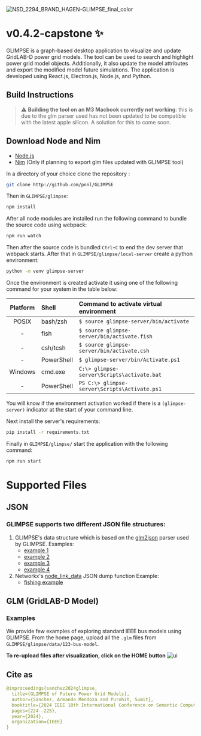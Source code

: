 ![NSD_2294_BRAND_HAGEN-GLIMPSE_final_color](https://github.com/user-attachments/assets/182d1235-eb30-4467-b880-aec3000e786f)

# v0.4.2-capstone ✨

GLIMPSE is a graph-based desktop application to visualize and update GridLAB-D power grid models. The tool can be used to search and highlight power grid model objects. Additionally, it also update the model attributes and export the modified model future simulations. The application is developed using React.js, Electron.js, Node.js, and Python.

## Build Instructions

> :warning: **Building the tool on an M3 Macbook currently not working**: this is due to the glm parser used has not been updated to be compatible with the latest apple silicon. A solution for this to come soon.

## Download Node and Nim

- [Node.js](https://nodejs.org/en)
- [Nim](https://nim-lang.org/install.html) (Only if planning to export glm files updated with GLIMPSE tool)

In a directory of your choice clone the repository :

```bash
git clone http://github.com/pnnl/GLIMPSE
```

Then in `GLIMPSE/glimpse`:

```bash
npm install
```

After all node modules are installed run the following command to bundle the source code using webpack:

```bash
npm run watch
```

Then after the source code is bundled `Ctrl+C` to end the dev server that webpack starts.
After that in `GLIMPSE/glimpse/local-server` create a python environment:

```bash
python -m venv glimpse-server
```

Once the environment is created activate it using one of the following command for your system in the table below:

| Platform | Shell      | Command to activate virtual environment       |
| :------: | :--------- | :-------------------------------------------- |
|  POSIX   | bash/zsh   | `$ source glimpse-server/bin/activate`        |
|    -     | fish       | `$ source glimpse-server/bin/activate.fish`   |
|    -     | csh/tcsh   | `$ source glimpse-server/bin/activate.csh`    |
|    -     | PowerShell | `$ glimpse-server/bin/Activate.ps1`           |
| Windows  | cmd.exe    | `C:\> glimpse-server\Scripts\activate.bat`    |
|    -     | PowerShell | `PS C:\> glimpse-server\Scripts\Activate.ps1` |

You will know if the environment activation worked if there is a `(glimpse-server)` indicator at the start of your command line.

Next install the server's requirements:

```bash
pip install -r requirements.txt
```

Finally in `GLIMPSE/glimpse/` start the application with the following command:

```bash
npm run start
```

# Supported Files

## JSON

### GLIMPSE supports two different JSON file structures:

1. GLIMPSE's data structure which is based on the [glm2json](https://github.com/NREL/glm) parser used by GLIMPSE.
   Examples:
   - [example 1](https://github.com/pnnl/GLIMPSE/blob/master/glimpse/data/demo_examples/customModelExample.json)
   - [example 2](https://github.com/pnnl/GLIMPSE/blob/master/glimpse/data/demo_examples/levelExample.json)
   - [example 3](https://github.com/pnnl/GLIMPSE/blob/master/glimpse/data/demo_examples/socialExample.json)
   - [example 4](https://github.com/pnnl/GLIMPSE/blob/master/glimpse/data/demo_examples/test.json)
2. Networkx's [node_link_data](https://networkx.org/documentation/stable/reference/readwrite/generated/networkx.readwrite.json_graph.node_link_data.html#networkx.readwrite.json_graph.node_link_data) JSON dump function
   Example:
   - [fishing example](https://github.com/pnnl/GLIMPSE/blob/master/glimpse/data/demo_examples/gdata.json)

## GLM (GridLAB-D Model)

### Examples

We provide few examples of exploring standard IEEE bus models using GLIMPSE. From the home page, upload all the `.glm` files from `GLIMPSE/glimpse/data/123-bus-model`.

**To re-upload files after visualization, click on the HOME button**
![ui](https://github.com/user-attachments/assets/76ecdcf4-df35-4c9f-9878-c99cdc49dfea)

## Cite as

```yaml
@inproceedings{sanchez2024glimpse,
  title={GLIMPSE of Future Power Grid Models},
  author={Sanchez, Armando Mendoza and Purohit, Sumit},
  booktitle={2024 IEEE 18th International Conference on Semantic Computing (ICSC)},
  pages={224--225},
  year={2024},
  organization={IEEE}
}
```
